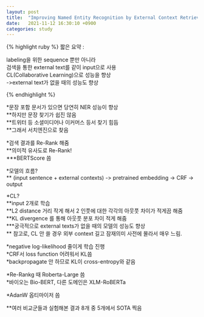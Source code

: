 ```yaml
---
layout: post
title:  "Improving Named Entity Recognition by External Context Retrieving and Cooperative Learning"
date:   2021-11-12 16:30:10 +0900
categories: study
---
```





{% highlight ruby %}
짧은 요약 :

labeling을 위한 sequence 뿐만 아니라  
검색을 통한 external text를 같이 input으로 사용  
CL(Collaborative Learning)으로 성능을 향상  
->external text가 없을 때의 성능도 향상  

{% endhighlight %}

*문장 포함 문서가 있으면 당연히 NER 성능이 향상  
**하지만 문장 찾기가 쉽진 않음  
**트위터 등 소셜미디어나 이커머스 등서 찾기 힘듬  
**그래서 서치엔진으로 찾음  

*검색 결과를 Re-Rank 해줌  
**의미적 유사도로 Re-Rank!  
***BERTScore 씀  

*모델의 흐름?  
** (input sentence + external contexts) -> pretrained embedding -> CRF -> output  

*CL?  
**input 2개로 학습  
**L2 distance 거리 작게 해서 2 인풋에 대한 각각의 아웃풋 차이가 적게끔 해줌  
**KL divergence 를 통해 아웃풋 분포 차이 적게 해줌  
***궁극적으로 external texts가 없을 때의 모델의 성능도 향상  
** 참고로, CL 안 쓸 경우 외부 context 길고 잠재의미 사전에 몰라서 매우 느림.  

*negative log-likelihood 줄이게 학습 진행  
*CRF서 loss function 어려워서 KL씀  
*backpropagate 안 하므로 KL이 cross-entropy와 같음  

*Re-Rankg 때 Roberta-Large 씀  
*바이오는 Bio-BERT, 다른 도메인은 XLM-RoBERTa  

*AdanW 옵티마이저 씀  

**여러 비교군들과 실험해본 결과 8개 중 5개에서 SOTA 찍음  



